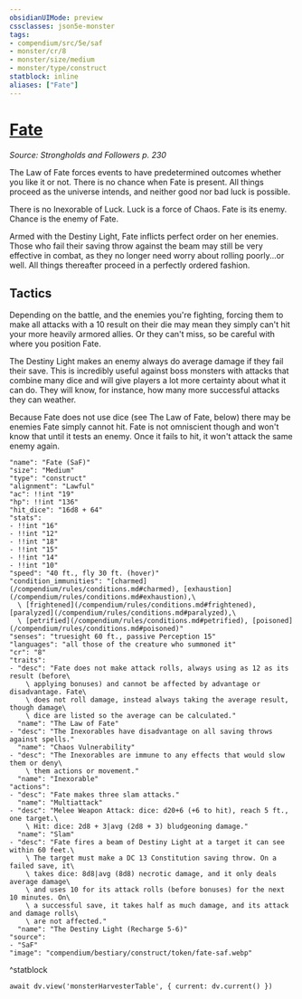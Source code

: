 ```yaml
---
obsidianUIMode: preview
cssclasses: json5e-monster
tags:
- compendium/src/5e/saf
- monster/cr/8
- monster/size/medium
- monster/type/construct
statblock: inline
aliases: ["Fate"]
---
```

# [Fate](compendium/bestiary/construct/fate-saf.md)
*Source: Strongholds and Followers p. 230*

The Law of Fate forces events to have predetermined outcomes whether you like it or not. There is no chance when Fate is present. All things proceed as the universe intends, and neither good nor bad luck is possible.

There is no Inexorable of Luck. Luck is a force of Chaos. Fate is its enemy. Chance is the enemy of Fate.

Armed with the Destiny Light, Fate inflicts perfect order on her enemies. Those who fail their saving throw against the beam may still be very effective in combat, as they no longer need worry about rolling poorly...or well. All things thereafter proceed in a perfectly ordered fashion.

## Tactics

Depending on the battle, and the enemies you're fighting, forcing them to make all attacks with a 10 result on their die may mean they simply can't hit your more heavily armored allies. Or they can't miss, so be careful with where you position Fate.

The Destiny Light makes an enemy always do average damage if they fail their save. This is incredibly useful against boss monsters with attacks that combine many dice and will give players a lot more certainty about what it can do. They will know, for instance, how many more successful attacks they can weather.

Because Fate does not use dice (see The Law of Fate, below) there may be enemies Fate simply cannot hit. Fate is not omniscient though and won't know that until it tests an enemy. Once it fails to hit, it won't attack the same enemy again.

```statblock
"name": "Fate (SaF)"
"size": "Medium"
"type": "construct"
"alignment": "Lawful"
"ac": !!int "19"
"hp": !!int "136"
"hit_dice": "16d8 + 64"
"stats":
- !!int "16"
- !!int "12"
- !!int "18"
- !!int "15"
- !!int "14"
- !!int "10"
"speed": "40 ft., fly 30 ft. (hover)"
"condition_immunities": "[charmed](/compendium/rules/conditions.md#charmed), [exhaustion](/compendium/rules/conditions.md#exhaustion),\
  \ [frightened](/compendium/rules/conditions.md#frightened), [paralyzed](/compendium/rules/conditions.md#paralyzed),\
  \ [petrified](/compendium/rules/conditions.md#petrified), [poisoned](/compendium/rules/conditions.md#poisoned)"
"senses": "truesight 60 ft., passive Perception 15"
"languages": "all those of the creature who summoned it"
"cr": "8"
"traits":
- "desc": "Fate does not make attack rolls, always using as 12 as its result (before\
    \ applying bonuses) and cannot be affected by advantage or disadvantage. Fate\
    \ does not roll damage, instead always taking the average result, though damage\
    \ dice are listed so the average can be calculated."
  "name": "The Law of Fate"
- "desc": "The Inexorables have disadvantage on all saving throws against spells."
  "name": "Chaos Vulnerability"
- "desc": "The Inexorables are immune to any effects that would slow them or deny\
    \ them actions or movement."
  "name": "Inexorable"
"actions":
- "desc": "Fate makes three slam attacks."
  "name": "Multiattack"
- "desc": "Melee Weapon Attack: dice: d20+6 (+6 to hit), reach 5 ft., one target.\
    \ Hit: dice: 2d8 + 3|avg (2d8 + 3) bludgeoning damage."
  "name": "Slam"
- "desc": "Fate fires a beam of Destiny Light at a target it can see within 60 feet.\
    \ The target must make a DC 13 Constitution saving throw. On a failed save, it\
    \ takes dice: 8d8|avg (8d8) necrotic damage, and it only deals average damage\
    \ and uses 10 for its attack rolls (before bonuses) for the next 10 minutes. On\
    \ a successful save, it takes half as much damage, and its attack and damage rolls\
    \ are not affected."
  "name": "The Destiny Light (Recharge 5-6)"
"source":
- "SaF"
"image": "compendium/bestiary/construct/token/fate-saf.webp"
```
^statblock

```dataviewjs
await dv.view('monsterHarvesterTable', { current: dv.current() })
```